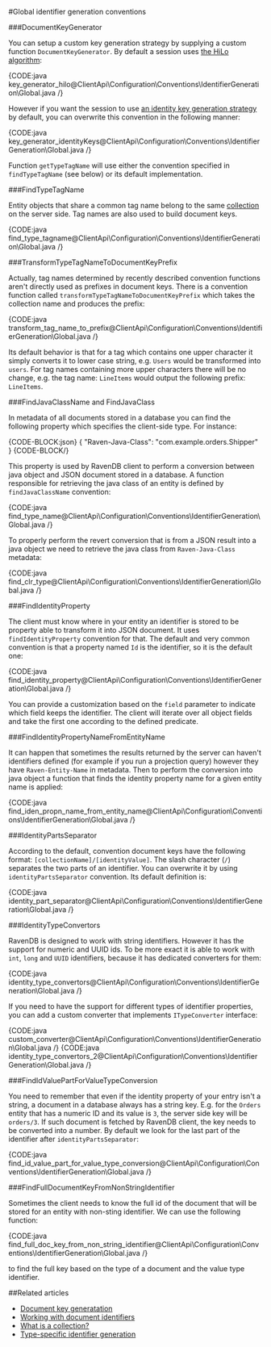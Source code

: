 #Global identifier generation conventions

###DocumentKeyGenerator

You can setup a custom key generation strategy by supplying a custom function `DocumentKeyGenerator`. By default a session uses [the HiLo algorithm](../../../../client-api/document-identifiers/hilo-algorithm):

{CODE:java key_generator_hilo@ClientApi\Configuration\Conventions\IdentifierGeneration\Global.java /}

However if you want the session to use [an identity key generation strategy](../../../../client-api/document-identifiers/working-with-document-ids#identity-ids) by default, you can overwrite this convention in the following manner:

{CODE:java key_generator_identityKeys@ClientApi\Configuration\Conventions\IdentifierGeneration\Global.java /}

Function `getTypeTagName` will use either the convention specified in `findTypeTagName` (see below) or its default implementation.

###FindTypeTagName

Entity objects that share a common tag name belong to the same [collection](../../../../client-api/faq/what-is-a-collection) on the server side. Tag names are also used to build document keys.

{CODE:java find_type_tagname@ClientApi\Configuration\Conventions\IdentifierGeneration\Global.java /}


###TransformTypeTagNameToDocumentKeyPrefix

Actually, tag names determined by recently described convention functions aren't directly used as prefixes in document keys. There is a convention function called `transformTypeTagNameToDocumentKeyPrefix` which takes the collection name and produces the prefix:

{CODE:java transform_tag_name_to_prefix@ClientApi\Configuration\Conventions\IdentifierGeneration\Global.java /}

Its default behavior is that for a tag which contains one upper character it simply converts it to lower case string, e.g. `Users` would be transformed into `users`. For tag names containing more upper characters there will be no change, e.g. the tag name: `LineItems` would output the following prefix: `LineItems`.

###FindJavaClassName and FindJavaClass

In metadata of all documents stored in a database you can find the following property which specifies the client-side type. For instance:

{CODE-BLOCK:json}
{
    "Raven-Java-Class": "com.example.orders.Shipper"
}
{CODE-BLOCK/}

This property is used by RavenDB client to perform a conversion between java object and JSON document stored in a database. A function responsible for retrieving the java class of an entity is defined by `findJavaClassName` convention:

{CODE:java find_type_name@ClientApi\Configuration\Conventions\IdentifierGeneration\Global.java /}

To properly perform the revert conversion that is from a JSON result into a java object we need to retrieve the java class from `Raven-Java-Class` metadata:

{CODE:java find_clr_type@ClientApi\Configuration\Conventions\IdentifierGeneration\Global.java /}


###FindIdentityProperty

The client must know where in your entity an identifier is stored to be property able to transform it into JSON document. It uses `findIdentityProperty` convention for that. The default and very common convention is that a property named `Id` is the identifier, so it is the default one:

{CODE:java find_identity_property@ClientApi\Configuration\Conventions\IdentifierGeneration\Global.java /}

You can provide a customization based on the `field` parameter to indicate which field keeps the identifier. The client will iterate over all object fields and take the first one according to the defined predicate.

###FindIdentityPropertyNameFromEntityName

It can happen that sometimes the results returned by the server can haven't identifiers defined (for example if you run a projection query) however they have `Raven-Entity-Name` in metadata.
Then to perform the conversion into java object a function that finds the identity property name for a given entity name is applied:

{CODE:java find_iden_propn_name_from_entity_name@ClientApi\Configuration\Conventions\IdentifierGeneration\Global.java /}

###IdentityPartsSeparator

According to the default, convention document keys have the following format: `[collectionName]/[identityValue]`. The slash character (`/`) separates the two parts of an identifier.
You can overwrite it by using `identityPartsSeparator` convention. Its default definition is:

{CODE:java identity_part_separator@ClientApi\Configuration\Conventions\IdentifierGeneration\Global.java /}

###IdentityTypeConvertors

RavenDB is designed to work with string identifiers. However it has the support for numeric and UUID ids. To be more exact it is able to work with `int`, `long` and `UUID` identifiers,
because it has dedicated converters for them:

{CODE:java identity_type_convertors@ClientApi\Configuration\Conventions\IdentifierGeneration\Global.java /}

If you need to have the support for different types of identifier properties, you can add a custom converter that implements `ITypeConverter` interface:

{CODE:java custom_converter@ClientApi\Configuration\Conventions\IdentifierGeneration\Global.java /}
{CODE:java identity_type_convertors_2@ClientApi\Configuration\Conventions\IdentifierGeneration\Global.java /}

###FindIdValuePartForValueTypeConversion

You need to remember that even if the identity property of your entry isn't a string, a document in a database always has a string key. E.g. for the `Orders` entity that has
a numeric ID and its value is `3`, the server side key will be `orders/3`. If such document is fetched by RavenDB client, the key needs to be converted into a number. By default
we look for the last part of the identifier after `identityPartsSeparator`:

{CODE:java find_id_value_part_for_value_type_conversion@ClientApi\Configuration\Conventions\IdentifierGeneration\Global.java /}

###FindFullDocumentKeyFromNonStringIdentifier

Sometimes the client needs to know the full id of the document that will be stored for an entity with non-sting identifier. We can use the following function:

{CODE:java find_full_doc_key_from_non_string_identifier@ClientApi\Configuration\Conventions\IdentifierGeneration\Global.java /}

to find the full key based on the type of a document and the value type identifier.

##Related articles

- [Document key generatation](../../../../server/kb/document-key-generation)
- [Working with document identifiers](../../../document-identifiers/working-with-document-ids)
- [What is a collection?](../../../faq/what-is-a-collection)
- [Type-specific identifier generation](./type-specific)